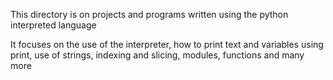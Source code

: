 This directory is on projects and programs written using the python interpreted language

It focuses on the use of the interpreter, how to print text and variables using print, use of strings, indexing and slicing, modules, functions and many more

